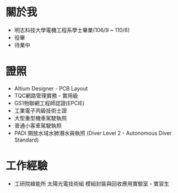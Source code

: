 # 關於我

- 明志科技大學電機工程系學士畢業(106/9 ~ 110/6)
- 役畢
- 待業中


# 證照

- Altium Designer - PCB Layout
- TQC網路管理實務 - 實用級
- GS1物聯網工程師認證(EPCIE)
- 工業電子丙級技術士證
- 大型重型機車駕駛執照
- 普通小客車駕駛執照
- PADI 開放水域水肺潛水員執照 (Diver Level 2 - Autonomous Diver Standard)


# 工作經驗
- 工研院綠能所 太陽光電技術組 模組封裝與回收應用實驗室 - 實習生
